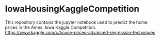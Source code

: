 # IowaHousingKaggleCompetition
This repository contains the jupyter notebook used to predict the home prices in the Ames, Iowa Kaggle Competition.  https://www.kaggle.com/c/house-prices-advanced-regression-techniques


